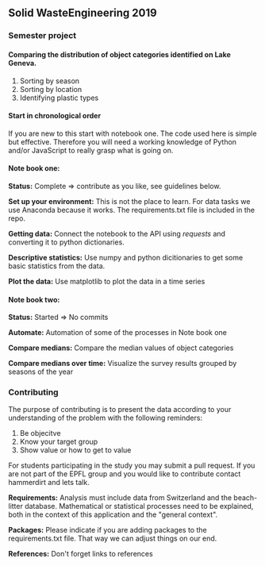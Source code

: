 ## Solid WasteEngineering 2019

### Semester project

#### Comparing the distribution of object categories identified on Lake Geneva.

1. Sorting by season
2. Sorting by location
3. Identifying plastic types

#### Start in chronological order

If you are new to this start with notebook one. The code used here is simple but effective. Therefore you will need a working knowledge of Python and/or JavaScript to really grasp what is going on.

#### Note book one:

__Status:__ Complete => contribute as you like, see guidelines below.

__Set up your environment:__ This is not the place to learn. For data tasks we use Anaconda because it works. The requirements.txt file is included in the repo.

__Getting data:__ Connect the notebook to the API using _requests_ and converting it to python dictionaries.

__Descriptive statistics:__ Use numpy and python dicitionaries to get some basic statistics from the data.

__Plot the data:__ Use matplotlib to plot the data in a time series

#### Note book two:

__Status:__ Started => No commits

__Automate:__ Automation of some of the processes in Note book one

__Compare medians:__ Compare the median values of object categories

__Compare medians over time:__ Visualize the survey results grouped by seasons of the year

### Contributing

The purpose of contributing is to present the data according to your understanding of the problem with the following reminders:

1. Be objecitve
2. Know your target group
3. Show value or how to get to value

For students participating in the study you may submit a pull request.  If you are not part of the EPFL group and you would like to contribute contact hammerdirt and lets talk.

__Requirements:__ Analysis must include data from Switzerland and the beach-litter database. Mathematical or statistical processes need to be explained, both in the context of this application and the "general context".

__Packages:__ Please indicate if you are adding packages to the requirements.txt file. That way we can adjust things on our end.

__References:__ Don't forget links to references 
